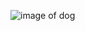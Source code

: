 ![image of dog](https://images.mentalfloss.com/sites/default/files/styles/mf_image_16x9/public/istock-146773846.jpg?itok=nWr9VNqW&resize=1100x1100)
